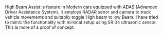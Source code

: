 High Beam Assist is feature in Modern cars equipped with ADAS (Advanced Driver Assistance System). It employs RADAR senor and camera to track vehicle movements and suitabliy toggle High beam to low Beam.
I have tried to mimic the functionality with minimal setup using SR 04 ultrasonic sensor. This is more of a proof of concept.
